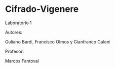 # Cifrado-Vigenere
Laboratorio 1

Autores:

Guliano Bardi, Francisco Olmos y Gianfranco Caleni


Profesor:

Marcos Fantoval
